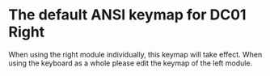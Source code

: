 # The default ANSI keymap for DC01 Right

When using the right module individually, this keymap will take effect. When using the keyboard as a whole please edit the keymap of the left module.
